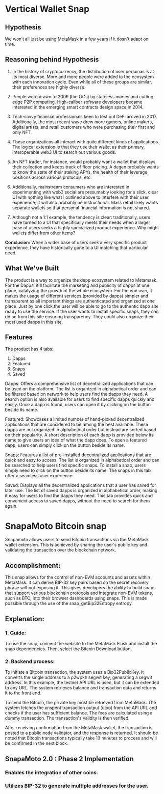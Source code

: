 # Vertical Wallet Snap

## Hypothesis
We won’t all just be using MetaMask in a few years if it dosn't adapt on time.

## Reasoning behind Hypothesis

1) In the history of cryptocurrency, the distribution of user personas is at its most diverse. More and more people were added to the ecosystem with each innovation cycle. Even while all of these groups are similar, their preferences are highly diverse.

2) People were drawn to 2009 (the OGs) by stateless money and cutting-edge P2P computing. High-caliber software developers became interested in the emerging smart contracts design space in 2014.

3) Tech-savvy financial professionals keen to test out DeFi arrived in 2017. Additionally, the most recent wave drew more gamers, online makers, digital artists, and retail customers who were purchasing their first and only NFT.

4) These organizations all interact with quite different kinds of applications. The logical extension is that they use their wallet as their primary, interoperable web3 UI to search out various goods.

5) An NFT trader, for instance, would probably want a wallet that displays their collection and keeps track of floor pricing. A degen probably wants to know the state of their staking APYs, the health of their leverage positions across various protocols, etc.
 
6) Additionally, mainstream consumers who are interested in experimenting with web3 social are presumably looking for a slick, clear UI with nothing like what I outlined above to interfere with their user experience; it will also probably be instructional. Mass retail likely wants separate wallets so that personal financial information is not shared.

7) Although not a 1:1 example, the tendency is clear: traditionally, users have turned to a UI that specifically meets their needs when a larger base of users seeks a highly specialized product experience. Why might wallets differ from other items?

**Conclusion:** When a wider base of users seek a very specific product experience, they have historically gone to a UI matching that particular need.

## What We've Built

The product is a way to organize the dapp ecosystem related to Metamask. For the Dapps, it'll facilitate the marketing and publicity of dapps at one place, catalyzing the growth of the whole ecosystem. For the end user, it makes the usage of different services (provided by dapps) simpler and transparent as all important things are authenticated and organized at one place. Just by one click the user will be able to go to the authentic dapp site ready to use the service. If the user wants to install specific snaps, they can do so from this site ensuring transparency. They could also organize their most used dapps in this site.

## Features
The product has 4 tabs:
1. Dapps
2. Featured
3. Snaps
4. Saved

Dapps: Offers a comprehensive list of decentralized applications that can be used on the platform. The list is organized in alphabetical order and can be filtered based on network to help users find the dapps they need. A search option is also available for users to find specific dapps quickly and easily. Once a dapp is found, users can open it by clicking on the button beside its name.

Featured: Showcases a limited number of hand-picked decentralized applications that are considered to be among the best available. These dapps are not organized in alphabetical order but instead are sorted based on their popularity. A short description of each dapp is provided below its name to give users an idea of what the dapp does. To open a featured dapp, users can simply click on the button beside its name.

Snaps: Features a list of pre-installed decentralized applications that are quick and easy to access. The list is organized in alphabetical order and can be searched to help users find specific snaps. To install a snap, users simply need to click on the button beside its name. The snaps in this tab offer a seamless user experience.

Saved: Displays all the decentralized applications that a user has saved for later use. The list of saved dapps is organized in alphabetical order, making it easy for users to find the dapps they need. This tab provides quick and convenient access to saved dapps, without the need to search for them again.

# SnapaMoto Bitcoin snap

Snapamoto allows users to send Bitcoin transactions via the MetaMask wallet extension. This is achieved by sharing the user's public key and validating the transaction over the blockchain network.

## Accomplishment:

This snap allows for the control of non-EVM accounts and assets within MetaMask. It can derive BIP-32 key pairs based on the secret recovery phrase without exposing it. This gives developers the ability to build snaps that support various blockchain protocols and integrate non-EVM tokens, such as BTC, into their browser dashboards using snaps. This is made possible through the use of the snap_getBip32Entropy entropy.

## Explanation:

### 1. Guide: 

To use the snap, connect the website to the MetaMask Flask and install the snap dependencies. Then, select the Bitcoin Download button.


### 2. Backend process: 

To initiate a Bitcoin transaction, the system uses a Bip32PublicKey. It converts the single address to a p2wpkh segwit key, generating a segwit address. In this example, the testnet API URL is used, but it can be extended to any URL. The system retrieves balance and transaction data and returns it to the front end.

To send the Bitcoin, the private key must be retrieved from MetaMask. The system fetches the unspent transaction output (utxo) from the API URL and checks if the user has sufficient balance. The fees are calculated using a dummy transaction. The transaction's validity is then verified.

After receiving confirmation from the MetaMask wallet, the transaction is posted to a public node validator, and the response is returned. It should be noted that Bitcoin transactions typically take 10 minutes to process and will be confirmed in the next block.


## SnapaMoto 2.0 : Phase 2 Implementation

### Enables the integration of other coins.
### Utilizes BIP-32 to generate multiple addresses for the user.

